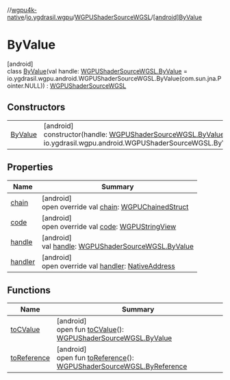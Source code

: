 //[wgpu4k-native](../../../../index.md)/[io.ygdrasil.wgpu](../../index.md)/[WGPUShaderSourceWGSL](../index.md)/[[android]ByValue](index.md)

# ByValue

[android]\
class [ByValue](index.md)(val handle: [WGPUShaderSourceWGSL.ByValue](../../../io.ygdrasil.wgpu.android/-w-g-p-u-shader-source-w-g-s-l/-by-value/index.md) = io.ygdrasil.wgpu.android.WGPUShaderSourceWGSL.ByValue(com.sun.jna.Pointer.NULL)) : [WGPUShaderSourceWGSL](../index.md)

## Constructors

| | |
|---|---|
| [ByValue](-by-value.md) | [android]<br>constructor(handle: [WGPUShaderSourceWGSL.ByValue](../../../io.ygdrasil.wgpu.android/-w-g-p-u-shader-source-w-g-s-l/-by-value/index.md) = io.ygdrasil.wgpu.android.WGPUShaderSourceWGSL.ByValue(com.sun.jna.Pointer.NULL)) |

## Properties

| Name | Summary |
|---|---|
| [chain](chain.md) | [android]<br>open override val [chain](chain.md): [WGPUChainedStruct](../../-w-g-p-u-chained-struct/index.md) |
| [code](code.md) | [android]<br>open override val [code](code.md): [WGPUStringView](../../-w-g-p-u-string-view/index.md) |
| [handle](handle.md) | [android]<br>val [handle](handle.md): [WGPUShaderSourceWGSL.ByValue](../../../io.ygdrasil.wgpu.android/-w-g-p-u-shader-source-w-g-s-l/-by-value/index.md) |
| [handler](handler.md) | [android]<br>open override val [handler](handler.md): [NativeAddress](../../../ffi/-native-address/index.md) |

## Functions

| Name | Summary |
|---|---|
| [toCValue](../[android]to-c-value.md) | [android]<br>open fun [toCValue](../[android]to-c-value.md)(): [WGPUShaderSourceWGSL.ByValue](../../../io.ygdrasil.wgpu.android/-w-g-p-u-shader-source-w-g-s-l/-by-value/index.md) |
| [toReference](../to-reference.md) | [android]<br>open fun [toReference](../to-reference.md)(): [WGPUShaderSourceWGSL.ByReference](../../../io.ygdrasil.wgpu.android/-w-g-p-u-shader-source-w-g-s-l/-by-reference/index.md) |